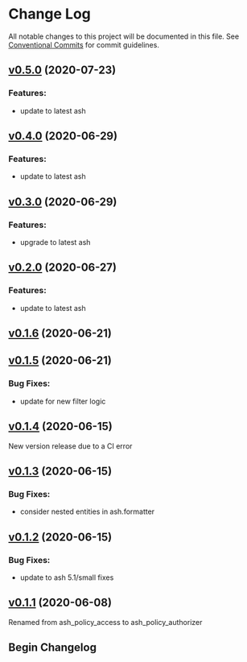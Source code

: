 # Change Log

All notable changes to this project will be documented in this file.
See [Conventional Commits](Https://conventionalcommits.org) for commit guidelines.

<!-- changelog -->

## [v0.5.0](https://github.com/ash-project/ash_policy_authorizer/compare/0.4.0...v0.5.0) (2020-07-23)




### Features:

* update to latest ash

## [v0.4.0](https://github.com/ash-project/ash_policy_authorizer/compare/0.3.0...v0.4.0) (2020-06-29)




### Features:

* update to latest ash

## [v0.3.0](https://github.com/ash-project/ash_policy_authorizer/compare/0.2.0...v0.3.0) (2020-06-29)




### Features:

* upgrade to latest ash

## [v0.2.0](https://github.com/ash-project/ash_policy_authorizer/compare/0.1.6...v0.2.0) (2020-06-27)




### Features:

* update to latest ash

## [v0.1.6](https://github.com/ash-project/ash_policy_authorizer/compare/0.1.5...v0.1.6) (2020-06-21)




## [v0.1.5](https://github.com/ash-project/ash_policy_authorizer/compare/0.1.4...v0.1.5) (2020-06-21)




### Bug Fixes:

* update for new filter logic

## [v0.1.4](https://github.com/ash-project/ash_policy_authorizer/compare/0.1.3...v0.1.4) (2020-06-15)

New version release due to a CI error


## [v0.1.3](https://github.com/ash-project/ash_policy_authorizer/compare/0.1.2...v0.1.3) (2020-06-15)




### Bug Fixes:

* consider nested entities in ash.formatter

## [v0.1.2](https://github.com/ash-project/ash_policy_authorizer/compare/0.1.1...v0.1.2) (2020-06-15)




### Bug Fixes:

* update to ash 5.1/small fixes

## [v0.1.1](https://github.com/ash-project/ash_policy_authorizer/compare/0.1.0...v0.1.1) (2020-06-08)

Renamed from ash_policy_access to ash_policy_authorizer

## Begin Changelog
